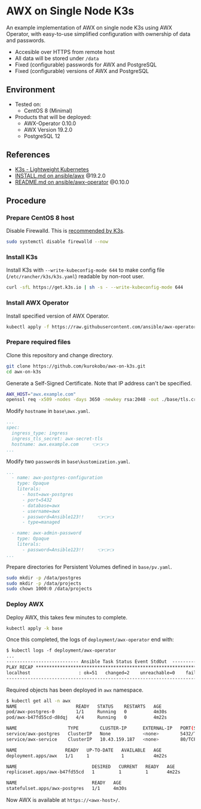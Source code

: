 # AWX on Single Node K3s

An example implementation of AWX on single node K3s using AWX Operator, with easy-to-use simplified configuration with ownership of data and passwords.

- Accesible over HTTPS from remote host
- All data will be stored under `/data`
- Fixed (configurable) passwords for AWX and PostgreSQL
- Fixed (configurable) versions of AWX and PostgreSQL

## Environment

- Tested on:
  - CentOS 8 (Minimal)
- Products that will be deployed:
  - AWX-Operator 0.10.0
  - AWX Version 19.2.0
  - PostgreSQL 12

## References

- [K3s - Lightweight Kubernetes](https://rancher.com/docs/k3s/latest/en/)
- [INSTALL.md on ansible/awx](https://github.com/ansible/awx/blob/19.2.0/INSTALL.md) @19.2.0
- [README.md on ansible/awx-operator](https://github.com/ansible/awx-operator/blob/0.10.0/README.md) @0.10.0

## Procedure

### Prepare CentOS 8 host

Disable Firewalld. This is [recommended by K3s](https://rancher.com/docs/k3s/latest/en/advanced/#additional-preparation-for-red-hat-centos-enterprise-linux).

```bash
sudo systemctl disable firewalld --now
```

### Install K3s

Install K3s with `--write-kubeconfig-mode 644` to make config file (`/etc/rancher/k3s/k3s.yaml`) readable by non-root user.

```bash
curl -sfL https://get.k3s.io | sh -s - --write-kubeconfig-mode 644
```

### Install AWX Operator

Install specified version of AWX Operator.

```bash
kubectl apply -f https://raw.githubusercontent.com/ansible/awx-operator/0.10.0/deploy/awx-operator.yaml
```

### Prepare required files

Clone this repository and change directory.

```bash
git clone https://github.com/kurokobo/awx-on-k3s.git
cd awx-on-k3s
```

Generate a Self-Signed Certificate. Note that IP address can't be specified.

```bash
AWX_HOST="awx.example.com"
openssl req -x509 -nodes -days 3650 -newkey rsa:2048 -out ./base/tls.crt -keyout ./base/tls.key -subj "/CN=${AWX_HOST}/O=${AWX_HOST}" -addext "subjectAltName = DNS:${AWX_HOST}"
```

Modify `hostname` in `base\awx.yaml`.

```yaml
...
spec:
  ingress_type: ingress
  ingress_tls_secret: awx-secret-tls
  hostname: awx.example.com     👈👈👈
...
```

Modify two `password`s in `base\kustomization.yaml`.

```yaml
...
  - name: awx-postgres-configuration
    type: Opaque
    literals:
      - host=awx-postgres
      - port=5432
      - database=awx
      - username=awx
      - password=Ansible123!!     👈👈👈
      - type=managed

  - name: awx-admin-password
    type: Opaque
    literals:
      - password=Ansible123!!     👈👈👈
...
```

Prepare directories for Persistent Volumes defined in `base/pv.yaml`.

```bash
sudo mkdir -p /data/postgres
sudo mkdir -p /data/projects
sudo chown 1000:0 /data/projects
```

### Deploy AWX

Deploy AWX, this takes few minutes to complete.

```bash
kubectl apply -k base
```

Once this completed, the logs of `deployment/awx-operator` end with:

```txt
$ kubectl logs -f deployment/awx-operator
...
--------------------------- Ansible Task Status Event StdOut  -----------------
PLAY RECAP *********************************************************************
localhost                  : ok=51   changed=2    unreachable=0    failed=0    skipped=32   rescued=0    ignored=0
-------------------------------------------------------------------------------
```

Required objects has been deployed in `awx` namespace.

```bash
$ kubectl get all -n awx
NAME                      READY   STATUS    RESTARTS   AGE
pod/awx-postgres-0        1/1     Running   0          4m30s
pod/awx-b47fd55cd-d8dqj   4/4     Running   0          4m22s

NAME                   TYPE        CLUSTER-IP      EXTERNAL-IP   PORT(S)    AGE
service/awx-postgres   ClusterIP   None            <none>        5432/TCP   4m30s
service/awx-service    ClusterIP   10.43.159.187   <none>        80/TCP     4m24s

NAME                  READY   UP-TO-DATE   AVAILABLE   AGE
deployment.apps/awx   1/1     1            1           4m22s

NAME                            DESIRED   CURRENT   READY   AGE
replicaset.apps/awx-b47fd55cd   1         1         1       4m22s

NAME                            READY   AGE
statefulset.apps/awx-postgres   1/1     4m30s
```

Now AWX is available at `https://<awx-host>/`.
